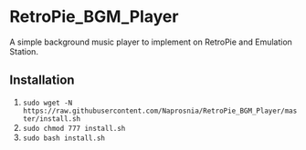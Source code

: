 # RetroPie_BGM_Player
A simple background music player to implement on RetroPie and Emulation Station.
## Installation
1. `sudo wget -N https://raw.githubusercontent.com/Naprosnia/RetroPie_BGM_Player/master/install.sh`
2. `sudo chmod 777 install.sh`
3. `sudo bash install.sh`
